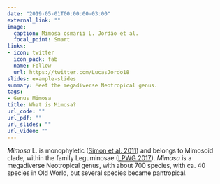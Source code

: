 ```yaml
---
date: "2019-05-01T00:00:00-03:00"
external_link: ""
image:
  caption: Mimosa osmarii L. Jordão et al.
  focal_point: Smart
links:
- icon: twitter
  icon_pack: fab
  name: Follow
  url: https://twitter.com/LucasJordo18
slides: example-slides
summary: Meet the megadiverse Neotropical genus.
tags:
- Genus Mimosa
title: What is Mimosa?
url_code: ""
url_pdf: ""
url_slides: ""
url_video: ""
---
```


*Mimosa* L. is monophyletic ([Simon et al. 2011](https://doi.org/10.3732/ajb.1000520)) and belongs to Mimosoid clade, within the family Leguminosae ([LPWG 2017](https://doi.org/10.12705/661.3)). *Mimosa* is a megadiverse Neotropical genus, with about 700 species, with ca. 40 species in Old World, but several species became pantropical.